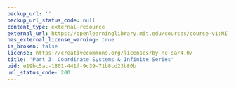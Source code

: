 ```yaml
---
backup_url: ''
backup_url_status_code: null
content_type: external-resource
external_url: https://openlearninglibrary.mit.edu/courses/course-v1:MITx+18.01.3x+1T2020/about
has_external_license_warning: true
is_broken: false
license: https://creativecommons.org/licenses/by-nc-sa/4.0/
title: 'Part 3: Coordinate Systems & Infinite Series'
uid: e19bc5ac-1801-441f-9c39-71b8cd23b80b
url_status_code: 200
---
```

